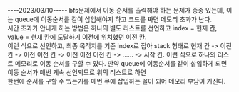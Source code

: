 ----2023/03/10-----
bfs문제에서 이동 순서를 출력해야 하는 문제가 종종 있는데, 이는 queue에 이동순서를 같이 삽입해야지 하고 코드를 짜면 메모리 초과가 난다.   
시간 초과가 안나게 하는 방법은 하나의 별도 리스트를 선언하고 index = 현재 칸, value = 현재 칸에 도달하기 이전에 위치했던 이전 칸.   
이런 식으로 선언하고, 최종 목적지를 기준 index로 잡아 stack 형태로 현재 칸 -> 이전 칸 -> 이전 이전 칸 -> 이전 이전 이전 칸 -> ...... -> 시작 칸.
이런 식으로 하나의 리스트 메모리로 이동 순서를 구할 수 있다. 만약 queue에 이동순서를 같이 삽입하게 되면 이동 순서가 매번 계속 선언되므로 위의 리스트로 하면   
한번에 순서를 구할 수 있는거를 매번 큐에 삽입하는 꼴이 되어 메모리 부담이 커진다.
